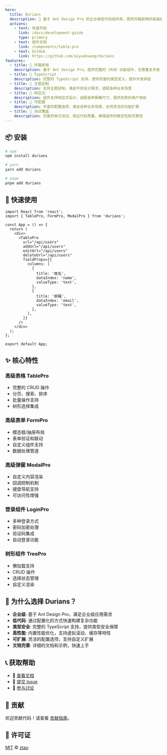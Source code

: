 ```yaml
---
hero:
  title: Durians
  description: 🥇 基于 Ant Design Pro 的企业级低代码组件库，提供开箱即用的高级组件，助力快速构建企业级应用
  actions:
    - text: 快速开始
      link: /docs/development-guide
      type: primary
    - text: 组件文档
      link: /components/table-pro
    - text: GitHub
      link: https://github.com/aiyuekuang/durians
features:
  - title: 🚀 开箱即用
    description: 基于 Ant Design Pro，提供完整的 CRUD 功能组件，无需重复开发
  - title: 💪 TypeScript
    description: 完整的 TypeScript 支持，提供完善的类型定义，提升开发体验
  - title: 🎨 主题定制
    description: 支持主题定制，满足不同设计需求，适配各种业务场景
  - title: 📱 响应式
    description: 组件支持响应式设计，适配各种屏幕尺寸，提供优秀的用户体验
  - title: 🔧 可配置
    description: 丰富的配置选项，满足各种业务场景，支持灵活的功能扩展
  - title: 🧪 测试覆盖
    description: 完善的单元测试，保证代码质量，确保组件的稳定性和可靠性
---
```


## 📦 安装

```bash
# npm
npm install durians

# yarn
yarn add durians

# pnpm
pnpm add durians
```

## 🔨 快速使用

```tsx
import React from 'react';
import { TablePro, FormPro, ModalPro } from 'durians';

const App = () => {
  return (
    <div>
      <TablePro
        url="/api/users"
        addUrl="/api/users"
        editUrl="/api/users"
        deleteUrl="/api/users"
        fieldProps={{
          columns: [
            {
              title: '姓名',
              dataIndex: 'name',
              valueType: 'text',
            },
            {
              title: '邮箱',
              dataIndex: 'email',
              valueType: 'text',
            },
          ],
        }}
      />
    </div>
  );
};

export default App;
```

## ✨ 核心特性

### 高级表格 TablePro
- 完整的 CRUD 操作
- 分页、搜索、排序
- 批量操作支持
- 树形选择集成

### 高级表单 FormPro
- 模态框/抽屉布局
- 表单验证和联动
- 自定义组件支持
- 数据处理管道

### 高级弹窗 ModalPro
- 自定义内容渲染
- 回调控制机制
- 键盘导航支持
- 可访问性增强

### 登录组件 LoginPro
- 多种登录方式
- 密码加密处理
- 验证码集成
- 自动登录功能

### 树形组件 TreePro
- 懒加载支持
- CRUD 操作
- 选择状态管理
- 自定义渲染

## 🌟 为什么选择 Durians？

- **企业级**: 基于 Ant Design Pro，满足企业级应用需求
- **低代码**: 通过配置化的方式快速构建复杂功能
- **类型安全**: 完整的 TypeScript 支持，提供类型安全保障
- **高性能**: 内置性能优化，支持虚拟滚动、缓存等特性
- **可扩展**: 灵活的配置选项，支持自定义扩展
- **文档完善**: 详细的文档和示例，快速上手

## 📞 获取帮助

- 📖 [查看文档](/docs/architecture)
- 🐛 [提交 Issue](https://github.com/aiyuekuang/durians/issues)
- 💬 [参与讨论](https://github.com/aiyuekuang/durians/discussions)

## 🤝 贡献

欢迎贡献代码！请查看 [贡献指南](https://github.com/aiyuekuang/durians/blob/main/CONTRIBUTING.md)。

## 📄 许可证

[MIT](https://github.com/aiyuekuang/durians/blob/main/LICENSE) © [ztao](https://github.com/aiyuekuang)
